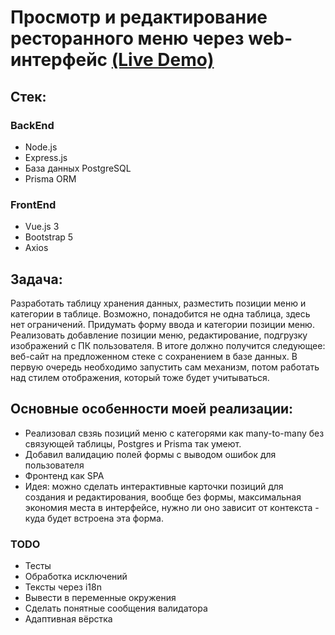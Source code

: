 # Просмотр и редактирование ресторанного меню через web-интерфейс [(Live Demo)](https://restaurant-menu-production.up.railway.app/)
## Стек:
### BackEnd
- Node.js 
- Express.js
- База данных PostgreSQL
- Prisma ORM
### FrontEnd
- Vue.js 3
- Bootstrap 5
- Axios
## Задача:
Разработать таблицу хранения данных, разместить позиции меню и категории в таблице. Возможно, понадобится не одна таблица, здесь нет ограничений.
Придумать форму ввода и категории позиции меню. Реализовать добавление позиции меню, редактирование, подгрузку изображений с ПК пользователя.
В итоге должно получится следующее: веб-сайт на предложенном стеке с сохранением в базе данных. В первую очередь необходимо запустить сам механизм, потом работать над стилем отображения, который тоже будет учитываться.


## Основные особенности моей реализации:
- Реализовал свзяь позиций меню с категорями как many-to-many без связующей таблицы, Postgres и Prisma так умеют. 
- Добавил валидацию полей формы с выводом ошибок для пользователя
- Фронтенд как SPA
- Идея: можно сделать интерактивные карточки позиций для создания и редактирования, вообще без формы, максимальная экономия места в интерфейсе, нужно ли оно зависит от контекста - куда будет встроена эта форма.

### TODO
- Тесты
- Обработка исключений
- Тексты через i18n
- Вывести в переменные окружения
- Сделать понятные сообщения валидатора
- Адаптивная вёрстка